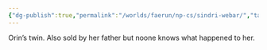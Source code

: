 ```yaml
---
{"dg-publish":true,"permalink":"/worlds/faerun/np-cs/sindri-webar/","tags":["Faerun"]}
---
```


Orin’s twin. Also sold by her father but noone knows what happened to her.